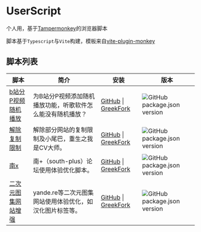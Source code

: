 # UserScript

个人用，基于[Tampermonkey](https://www.tampermonkey.net/)的浏览器脚本

脚本基于`Typescript`与`Vite`构建，模板来自[vite-plugin-monkey](https://github.com/lisonge/vite-plugin-monkey)

## 脚本列表

<table>
  <thead>
    <tr>
      <th>脚本</th>
      <th>简介</th>
      <th>安装</th>
      <th>版本</th>
    </tr>
  </thead>

  <tbody>
    <tr>
      <td><a href="./packages/bilibili-random-play/">b站分P视频随机播放</a></td>
      <td>为B站分P视频添加随机播放功能，听歌软件怎么能没有随机播放？</td>
      <td>
        <a href="https://github.com/Lu-Jiejie/UserScript/blob/gh-pages/ bilibili-random-play.user.js">GitHub</a>
        <span>|</span>
        <a href="https://greasyfork.org/zh-CN/scripts/469248-b站分p视频随机播放 ">GreekFork</a>
      </td>
      <td>
        <img src="https://img.shields.io/github/package-json/v/Lu-Jiejie/UserScript?filename=packages%2Fbilibili-random-play%2Fpackage.json&style=flat&label=%20&color=%23eee" alt="GitHub package.json version">
      </td>
    </tr>
    <tr>
      <td><a href="./packages/copyable/">解除复制限制</a></td>
      <td>解除部分网站的复制限制及小尾巴，重生之我是CV大师。</td>
      <td>
        <a href="https://lu-jiejie.github.io/UserScript/copyable.user.js">GitHub</a>
        <span>|</span>
        <a href="https://greasyfork.org/zh-CN/scripts/489501-解除复制限制">GreekFork</a>
      </td>
      <td>
        <img src="https://img.shields.io/github/package-json/v/Lu-Jiejie/UserScript?filename=packages%2Fcopyable%2Fpackage.json&style=flat&label=%20&color=%23eee" alt="GitHub package.json version">
      </td>
    </tr>
    <tr>
      <td><a href="./packages/south-multiply/">南x</a></td>
      <td>南+（south-plus）论坛使用体验优化脚本。</td>
      <td>
        <a href="https://lu-jiejie.github.io/UserScript/south-multiply.user.js">GitHub</a>
        <span>|</span>
        <a href="https://greasyfork.org/zh-CN/scripts/491807-南">GreekFork</a>
      </td>
      <td>
        <img src="https://img.shields.io/github/package-json/v/Lu-Jiejie/UserScript?filename=packages%2Fsouth-multiply%2Fpackage.json&style=flat&label=%20&color=%23eee" alt="GitHub package.json version">
      </td>
    </tr>
    <tr>
      <td><a href="./packages/anime-site-evolved/">二次元图集网站增强</a></td>
      <td>yande.re等二次元图集网站使用体验优化，如汉化图片标签等。</td>
      <td>
        <a href="https://lu-jiejie.github.io/UserScript/anime-site-evolved.user.js">GitHub</a>
        <span>|</span>
        <a href="https://greasyfork.org/zh-CN/scripts/490710-二次元图片网站增强">GreekFork</a>
      </td>
      <td>
        <img src="https://img.shields.io/github/package-json/v/Lu-Jiejie/UserScript?filename=packages%2Fanime-site-evolved%2Fpackage.json&style=flat&label=%20&color=%23eee" alt="GitHub package.json version">
      </td>
    </tr>
  </tbody>

</table>
